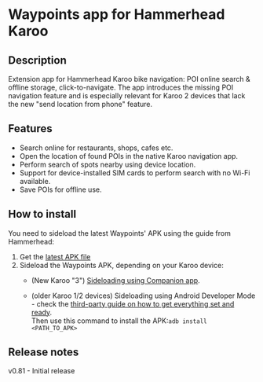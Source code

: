 # **Waypoints** app for Hammerhead Karoo
## Description
Extension app for Hammerhead Karoo bike navigation: POI online search & offline storage, click-to-navigate.
The app introduces the missing POI navigation feature and is especially relevant for Karoo 2 devices that lack the new "send location from phone" feature.

## Features
* Search online for restaurants, shops, cafes etc.
* Open the location of found POIs in the native Karoo navigation app.
* Perform search of spots nearby using device location.
* Support for device-installed SIM cards to perform search with no Wi-Fi available.
* Save POIs for offline use.

## How to install
You need to sideload the latest Waypoints' APK using the guide from Hammerhead:
1. Get the [latest APK file](https://github.com/dimskiy/WaypointsKaroo/releases/latest/download/app-release.apk)
2. Sideload the Waypoints APK, depending on your Karoo device:
   * (New Karoo "3") [Sideloading using Companion app](https://support.hammerhead.io/hc/en-us/articles/31576497036827-Companion-App-Sideloading).
   
   * (older Karoo 1/2 devices) Sideloading using Android Developer Mode - check the [third-party guide on how to get everything set and ready](https://www.dcrainmaker.com/2021/02/how-to-sideload-android-apps-on-your-hammerhead-karoo-1-karoo-2.html).  
   Then use this command to install the APK:```adb install <PATH_TO_APK>```

## Release notes
v0.81 - Initial release
